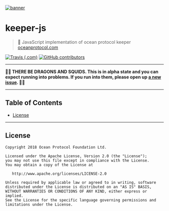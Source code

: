 [![banner](https://raw.githubusercontent.com/oceanprotocol/art/master/github/repo-banner%402x.png)](https://oceanprotocol.com)

# keeper-js

> 🐋 JavaScript implementation of ocean protocol keeper
> [oceanprotocol.com](https://oceanprotocol.com)

[![Travis (.com)](https://img.shields.io/travis/com/oceanprotocol/ocean-client-js.svg)](https://travis-ci.com/oceanprotocol/ocean-client-js)
[![GitHub contributors](https://img.shields.io/github/contributors/oceanprotocol/ocean-client-js.svg)](https://github.com/oceanprotocol/ocean-client-js/graphs/contributors)

---

**🐲🦑 THERE BE DRAGONS AND SQUIDS. This is in alpha state and you can expect running into problems. If you run into them, please open up [a new issue](https://github.com/oceanprotocol/keeper-js/issues). 🦑🐲**

---

## Table of Contents

  - [License](#license)

---
    

## License

```
Copyright 2018 Ocean Protocol Foundation Ltd.

Licensed under the Apache License, Version 2.0 (the "License");
you may not use this file except in compliance with the License.
You may obtain a copy of the License at

   http://www.apache.org/licenses/LICENSE-2.0

Unless required by applicable law or agreed to in writing, software
distributed under the License is distributed on an "AS IS" BASIS,
WITHOUT WARRANTIES OR CONDITIONS OF ANY KIND, either express or implied.
See the License for the specific language governing permissions and
limitations under the License.